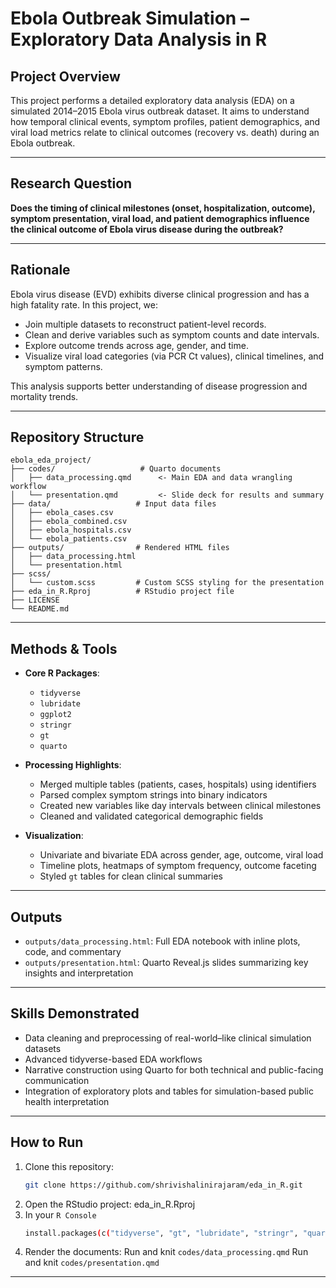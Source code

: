 # Ebola Outbreak Simulation – Exploratory Data Analysis in R

## Project Overview

This project performs a detailed exploratory data analysis (EDA) on a simulated 2014–2015 Ebola virus outbreak dataset. It aims to understand how temporal clinical events, symptom profiles, patient demographics, and viral load metrics relate to clinical outcomes (recovery vs. death) during an Ebola outbreak.

---

## Research Question

**Does the timing of clinical milestones (onset, hospitalization, outcome), symptom presentation, viral load, and patient demographics influence the clinical outcome of Ebola virus disease during the outbreak?**

---

## Rationale

Ebola virus disease (EVD) exhibits diverse clinical progression and has a high fatality rate. In this project, we:

- Join multiple datasets to reconstruct patient-level records.
- Clean and derive variables such as symptom counts and date intervals.
- Explore outcome trends across age, gender, and time.
- Visualize viral load categories (via PCR Ct values), clinical timelines, and symptom patterns.

This analysis supports better understanding of disease progression and mortality trends.

---

## Repository Structure

```
ebola_eda_project/
├── codes/                   # Quarto documents
│   ├── data_processing.qmd      <- Main EDA and data wrangling workflow
│   └── presentation.qmd         <- Slide deck for results and summary
├── data/                   # Input data files
│   ├── ebola_cases.csv
│   ├── ebola_combined.csv
│   ├── ebola_hospitals.csv
│   └── ebola_patients.csv
├── outputs/                # Rendered HTML files
│   ├── data_processing.html
│   └── presentation.html
├── scss/
│   └── custom.scss         # Custom SCSS styling for the presentation
├── eda_in_R.Rproj          # RStudio project file
├── LICENSE
└── README.md
```


---

## Methods & Tools

- **Core R Packages**:
  - `tidyverse`
  - `lubridate`
  - `ggplot2`
  - `stringr`
  - `gt`
  - `quarto`

- **Processing Highlights**:
  - Merged multiple tables (patients, cases, hospitals) using identifiers
  - Parsed complex symptom strings into binary indicators
  - Created new variables like day intervals between clinical milestones
  - Cleaned and validated categorical demographic fields

- **Visualization**:
  - Univariate and bivariate EDA across gender, age, outcome, viral load
  - Timeline plots, heatmaps of symptom frequency, outcome faceting
  - Styled `gt` tables for clean clinical summaries

---

## Outputs

- `outputs/data_processing.html`: Full EDA notebook with inline plots, code, and commentary
- `outputs/presentation.html`: Quarto Reveal.js slides summarizing key insights and interpretation

---

## Skills Demonstrated

- Data cleaning and preprocessing of real-world–like clinical simulation datasets
- Advanced tidyverse-based EDA workflows
- Narrative construction using Quarto for both technical and public-facing communication
- Integration of exploratory plots and tables for simulation-based public health interpretation

---

## How to Run

1. Clone this repository:
   ```bash
   git clone https://github.com/shrivishalinirajaram/eda_in_R.git
   ```
2. Open the RStudio project: eda_in_R.Rproj
3. In your `R Console`
   ```bash
   install.packages(c("tidyverse", "gt", "lubridate", "stringr", "quarto"))
   ```
4. Render the documents:
   Run and knit `codes/data_processing.qmd`
   Run and knit `codes/presentation.qmd`

---
